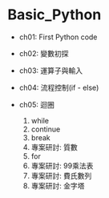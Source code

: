 # Basic_Python

- ch01: First Python code

- ch02: 變數初探

- ch03: 運算子與輸入

- ch04: 流程控制(if - else)

- ch05: 迴圈

  1. while
  2. continue
  3. break
  4. 專案研討: 質數
  5. for
  6. 專案研討: 99乘法表
  7. 專案研討: 費氏數列
  8. 專案研討: 金字塔